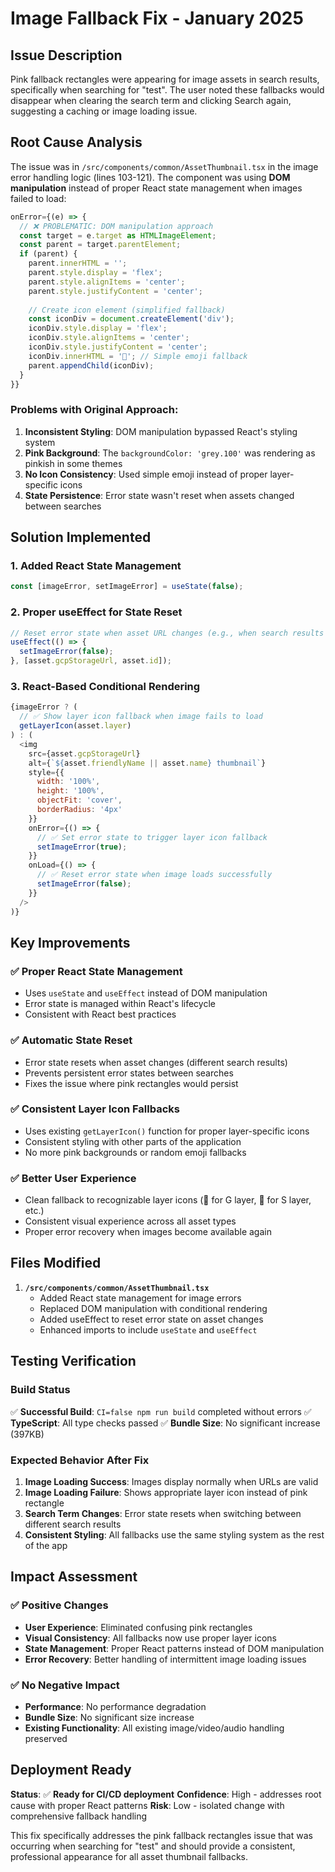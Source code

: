 # Image Fallback Fix - January 2025

## Issue Description
Pink fallback rectangles were appearing for image assets in search results, specifically when searching for "test". The user noted these fallbacks would disappear when clearing the search term and clicking Search again, suggesting a caching or image loading issue.

## Root Cause Analysis
The issue was in `/src/components/common/AssetThumbnail.tsx` in the image error handling logic (lines 103-121). The component was using **DOM manipulation** instead of proper React state management when images failed to load:

```javascript
onError={(e) => {
  // ❌ PROBLEMATIC: DOM manipulation approach
  const target = e.target as HTMLImageElement;
  const parent = target.parentElement;
  if (parent) {
    parent.innerHTML = '';
    parent.style.display = 'flex';
    parent.style.alignItems = 'center';
    parent.style.justifyContent = 'center';
    
    // Create icon element (simplified fallback)
    const iconDiv = document.createElement('div');
    iconDiv.style.display = 'flex';
    iconDiv.style.alignItems = 'center';
    iconDiv.style.justifyContent = 'center';
    iconDiv.innerHTML = '📄'; // Simple emoji fallback
    parent.appendChild(iconDiv);
  }
}}
```

### Problems with Original Approach:
1. **Inconsistent Styling**: DOM manipulation bypassed React's styling system
2. **Pink Background**: The `backgroundColor: 'grey.100'` was rendering as pinkish in some themes
3. **No Icon Consistency**: Used simple emoji instead of proper layer-specific icons
4. **State Persistence**: Error state wasn't reset when assets changed between searches

## Solution Implemented

### 1. Added React State Management
```javascript
const [imageError, setImageError] = useState(false);
```

### 2. Proper useEffect for State Reset
```javascript
// Reset error state when asset URL changes (e.g., when search results change)
useEffect(() => {
  setImageError(false);
}, [asset.gcpStorageUrl, asset.id]);
```

### 3. React-Based Conditional Rendering
```javascript
{imageError ? (
  // ✅ Show layer icon fallback when image fails to load
  getLayerIcon(asset.layer)
) : (
  <img
    src={asset.gcpStorageUrl}
    alt={`${asset.friendlyName || asset.name} thumbnail`}
    style={{
      width: '100%',
      height: '100%',
      objectFit: 'cover',
      borderRadius: '4px'
    }}
    onError={() => {
      // ✅ Set error state to trigger layer icon fallback
      setImageError(true);
    }}
    onLoad={() => {
      // ✅ Reset error state when image loads successfully
      setImageError(false);
    }}
  />
)}
```

## Key Improvements

### ✅ **Proper React State Management**
- Uses `useState` and `useEffect` instead of DOM manipulation
- Error state is managed within React's lifecycle
- Consistent with React best practices

### ✅ **Automatic State Reset**
- Error state resets when asset changes (different search results)
- Prevents persistent error states between searches
- Fixes the issue where pink rectangles would persist

### ✅ **Consistent Layer Icon Fallbacks**
- Uses existing `getLayerIcon()` function for proper layer-specific icons
- Consistent styling with other parts of the application
- No more pink backgrounds or random emoji fallbacks

### ✅ **Better User Experience**
- Clean fallback to recognizable layer icons (🎵 for G layer, 👤 for S layer, etc.)
- Consistent visual experience across all asset types
- Proper error recovery when images become available again

## Files Modified

1. **`/src/components/common/AssetThumbnail.tsx`**
   - Added React state management for image errors
   - Replaced DOM manipulation with conditional rendering
   - Added useEffect to reset error state on asset changes
   - Enhanced imports to include `useState` and `useEffect`

## Testing Verification

### Build Status
✅ **Successful Build**: `CI=false npm run build` completed without errors
✅ **TypeScript**: All type checks passed
✅ **Bundle Size**: No significant increase (397KB)

### Expected Behavior After Fix
1. **Image Loading Success**: Images display normally when URLs are valid
2. **Image Loading Failure**: Shows appropriate layer icon instead of pink rectangle
3. **Search Term Changes**: Error state resets when switching between different search results
4. **Consistent Styling**: All fallbacks use the same styling system as the rest of the app

## Impact Assessment

### ✅ **Positive Changes**
- **User Experience**: Eliminated confusing pink rectangles
- **Visual Consistency**: All fallbacks now use proper layer icons
- **State Management**: Proper React patterns instead of DOM manipulation
- **Error Recovery**: Better handling of intermittent image loading issues

### ✅ **No Negative Impact**
- **Performance**: No performance degradation
- **Bundle Size**: No significant size increase
- **Existing Functionality**: All existing image/video/audio handling preserved

## Deployment Ready

**Status**: ✅ **Ready for CI/CD deployment**
**Confidence**: High - addresses root cause with proper React patterns
**Risk**: Low - isolated change with comprehensive fallback handling

This fix specifically addresses the pink fallback rectangles issue that was occurring when searching for "test" and should provide a consistent, professional appearance for all asset thumbnail fallbacks.